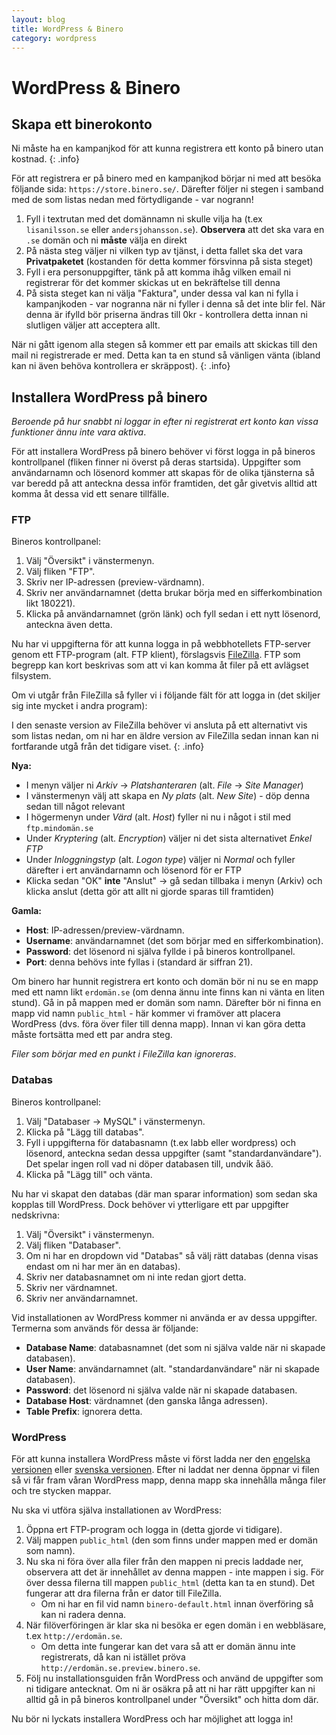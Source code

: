 ```yaml
---
layout: blog
title: WordPress & Binero
category: wordpress
---
```


# WordPress & Binero

## Skapa ett binerokonto


Ni måste ha en kampanjkod för att kunna registrera ett konto på binero utan kostnad.
{: .info}

För att registrera er på binero med en kampanjkod börjar ni med att besöka följande sida: `https://store.binero.se/`. Därefter följer ni stegen i samband med de som listas nedan med förtydligande - var nogrann!

1. Fyll i textrutan med det domännamn ni skulle vilja ha (t.ex `lisanilsson.se` eller `andersjohansson.se`). **Observera** att det ska vara en `.se` domän och ni **måste** välja en direkt
2. På nästa steg väljer ni vilken typ av tjänst, i detta fallet ska det vara **Privatpaketet** (kostanden för detta kommer försvinna på sista steget)
3. Fyll i era personuppgifter, tänk på att komma ihåg vilken email ni registrerar för det kommer skickas ut en bekräftelse till denna
4. På sista steget kan ni välja "Faktura", under dessa val kan ni fylla i kampanjkoden - var nogranna när ni fyller i denna så det inte blir fel. När denna är ifylld bör priserna ändras till 0kr - kontrollera detta innan ni slutligen väljer att acceptera allt.

När ni gått igenom alla stegen så kommer ett par emails att skickas till den mail ni registrerade er med. Detta kan ta en stund så vänligen vänta (ibland kan ni även behöva kontrollera er skräppost).
{: .info}


## Installera WordPress på binero

_Beroende på hur snabbt ni loggar in efter ni registrerat ert konto kan vissa funktioner ännu inte vara aktiva_.

För att installera WordPress på binero behöver vi först logga in på bineros kontrollpanel (fliken finner ni överst på deras startsida). Uppgifter som användarnamn och lösenord kommer att skapas för de olika tjänsterna så var beredd på att anteckna dessa inför framtiden, det går givetvis alltid att komma åt dessa vid ett senare tillfälle.

### FTP

Bineros kontrollpanel:

1. Välj "Översikt" i vänstermenyn.
2. Välj fliken "FTP".
3. Skriv ner IP-adressen (preview-värdnamn).
4. Skriv ner användarnamnet (detta brukar börja med en sifferkombination likt 180221).
5. Klicka på användarnamnet (grön länk) och fyll sedan i ett nytt lösenord, anteckna även detta.

Nu har vi uppgifterna för att kunna logga in på webbhotellets FTP-server genom ett FTP-program (alt. FTP klient), förslagsvis [FileZilla][fz]. FTP som begrepp kan kort beskrivas som att vi kan komma åt filer på ett avlägset filsystem.

Om vi utgår från FileZilla så fyller vi i följande fält för att logga in (det skiljer sig inte mycket i andra program):

I den senaste version av FileZilla behöver vi ansluta på ett alternativt vis som listas nedan, om ni har en äldre version av FileZilla sedan innan kan ni fortfarande utgå från det tidigare viset.
{: .info}

__Nya:__

* I menyn väljer ni _Arkiv_ -> _Platshanteraren_ (alt. _File_ -> _Site Manager_)
* I vänstermenyn välj att skapa en _Ny plats_ (alt. _New Site_) - döp denna sedan till något relevant
* I högermenyn under _Värd_ (alt. _Host_) fyller ni nu i något i stil med `ftp.mindomän.se`
* Under _Kryptering_ (alt. _Encryption_) väljer ni det sista alternativet _Enkel FTP_
* Under _Inloggningstyp_ (alt. _Logon type_) väljer ni _Normal_ och fyller därefter i ert användarnamn och lösenord för er FTP
* Klicka sedan "OK" __inte__ "Anslut" -> gå sedan tillbaka i menyn (Arkiv) och klicka anslut (detta gör att allt ni gjorde sparas till framtiden)

__Gamla:__

* __Host__: IP-adressen/preview-värdnamn.
* __Username__: användarnamnet (det som börjar med en sifferkombination).
* __Password__: det lösenord ni själva fyllde i på bineros kontrollpanel.
* __Port__: denna behövs inte fyllas i (standard är siffran 21).

Om binero har hunnit registrera ert konto och domän bör ni nu se en mapp med ett namn likt `erdomän.se` (om denna ännu inte finns kan ni vänta en liten stund). Gå in på mappen med er domän som namn. Därefter bör ni finna en mapp vid namn `public_html` - här kommer vi framöver att placera WordPress (dvs. föra över filer till denna mapp). Innan vi kan göra detta måste fortsätta med ett par andra steg.

_Filer som börjar med en punkt i FileZilla kan ignoreras_.

### Databas

Bineros kontrollpanel:

1. Välj "Databaser -> MySQL" i vänstermenyn.
2. Klicka på "Lägg till databas".
3. Fyll i uppgifterna för databasnamn (t.ex labb eller wordpress) och lösenord, anteckna sedan dessa uppgifter (samt "standardanvändare"). Det spelar ingen roll vad ni döper databasen till, undvik åäö.
4. Klicka på "Lägg till" och vänta.

Nu har vi skapat den databas (där man sparar information) som sedan ska kopplas till WordPress. Dock behöver vi ytterligare ett par uppgifter nedskrivna:

1. Välj "Översikt" i vänstermenyn.
2. Välj fliken "Databaser".
3. Om ni har en dropdown vid "Databas" så välj rätt databas (denna visas endast om ni har mer än en databas).
4. Skriv ner databasnamnet om ni inte redan gjort detta.
5. Skriv ner värdnamnet.
6. Skriv ner användarnamnet.

Vid installationen av WordPress kommer ni använda er av dessa uppgifter. Termerna som används för dessa är följande:

* __Database Name__: databasnamnet (det som ni själva valde när ni skapade databasen).
* __User Name__: användarnamnet (alt. "standardanvändare" när ni skapade databasen).
* __Password__: det lösenord ni själva valde när ni skapade databasen.
* __Database Host__: värdnamnet (den ganska långa adressen).
* __Table Prefix__: ignorera detta.

### WordPress

För att kunna installera WordPress måste vi först ladda ner den [engelska versionen][wp_en] eller [svenska versionen][wp_sv]. Efter ni laddat ner denna öppnar vi filen så vi får fram våran WordPress mapp, denna mapp ska innehålla många filer och tre stycken mappar.

Nu ska vi utföra själva installationen av WordPress:

1. Öppna ert FTP-program och logga in (detta gjorde vi tidigare).
2. Välj mappen `public_html` (den som finns under mappen med er domän som namn).
3. Nu ska ni föra över alla filer från den mappen ni precis laddade ner, observera att det är innehållet av denna mappen - inte mappen i sig. För över dessa filerna till mappen `public_html` (detta kan ta en stund). Det fungerar att dra filerna från er dator till FileZilla.
    - Om ni har en fil vid namn `binero-default.html` innan överföring så kan ni radera denna.
4. När filöverföringen är klar ska ni besöka er egen domän i en webbläsare, t.ex `http://erdomän.se`.
    - Om detta inte fungerar kan det vara så att er domän ännu inte registrerats, då kan ni istället pröva `http://erdomän.se.preview.binero.se`.
5. Följ nu installationsguiden från WordPress och använd de uppgifter som ni tidigare antecknat. Om ni är osäkra på att ni har rätt uppgifter kan ni alltid gå in på bineros kontrollpanel under "Översikt" och hitta dom där.

Nu bör ni lyckats installera WordPress och har möjlighet att logga in!

[wp_en]: https://wordpress.org/download/
[wp_sv]: https://sv.wordpress.org
[fz]: https://filezilla-project.org

